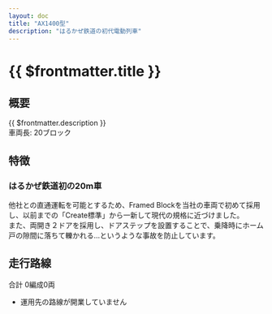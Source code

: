```yaml
---
layout: doc
title: "AX1400型"
description: "はるかぜ鉄道の初代電動列車"
---
```


# {{ $frontmatter.title }}
<!-- ![車両の写真]() -->

## 概要
{{ $frontmatter.description }}  
車両長: 20ブロック

## 特徴
### はるかぜ鉄道初の20m車
他社との直通運転を可能とするため、Framed Blockを当社の車両で初めて採用し、以前までの「Create標準」から一新して現代の規格に近づけました。  
また、両開き２ドアを採用し、ドアステップを設置することで、乗降時にホーム戸の隙間に落ちて轢かれる...というような事故を防止しています。

## 走行路線
合計 0編成0両
- 運用先の路線が開業していません